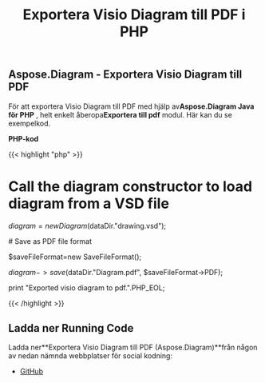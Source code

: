 ﻿---
title: Exportera Visio Diagram till PDF i PHP
type: docs
weight: 40
url: /sv/java/export-visio-diagram-to-pdf-in-php/
---
## **Aspose.Diagram - Exportera Visio Diagram till PDF**
 För att exportera Visio Diagram till PDF med hjälp av**Aspose.Diagram Java för PHP** , helt enkelt åberopa**Exportera till pdf** modul. Här kan du se exempelkod.

**PHP-kod**

{{< highlight "php" >}}

 # Call the diagram constructor to load diagram from a VSD file

$diagram = new Diagram($dataDir."drawing.vsd");

\# Save as PDF file format

$saveFileFormat=new SaveFileFormat();

$diagram->save($dataDir."Diagram.pdf", $saveFileFormat->PDF);

print "Exported visio diagram to pdf.".PHP_EOL;

{{< /highlight >}}
## **Ladda ner Running Code**
Ladda ner**Exportera Visio Diagram till PDF (Aspose.Diagram)**från någon av nedan nämnda webbplatser för social kodning:

- [GitHub](https://github.com/asposediagram/Aspose.Diagram-for-Java/blob/master/Plugins/Aspose_Diagram_Java_for_PHP/src/aspose/diagram/LoadingSavingandConverting/ExportToPdf.php)
